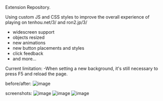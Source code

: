 Extension Repository.

Using custom JS and CSS styles to improve the overall experience of playing on tenhou.net/3/ and ron2.jp/3/
- widescreen support
- objects resized
- new animations
- new button placements and styles
- click feedback
- and more...


Current limitation: 
-When setting a new background, it's still necessary to press F5 and reload the page.


before/after:
![image](https://github.com/carekovisk/TenhouUI-plus/assets/87438495/5790bf3f-fa1b-4f87-af6a-d467f9da0918)

screenshots:
![image](https://github.com/carekovisk/TenhouUI-plus/assets/87438495/fb13c7f5-22af-45ce-b4cc-3d276c80b716)
![image](https://github.com/carekovisk/TenhouUI-plus/assets/87438495/8bb37f8f-66e2-44f2-9266-11277ae4c768)
![image](https://github.com/carekovisk/TenhouUI-plus/assets/87438495/4d8c926f-a6d1-431d-a693-ca6bfcc2bea9)
